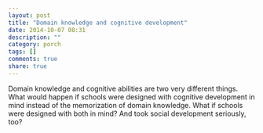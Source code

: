 ```yaml
---
layout: post
title: "Domain knowledge and cognitive development"
date: 2014-10-07 08:31
description: ""
category: porch
tags: []
comments: true
share: true
---
```


Domain knowledge and cognitive abilities are two very different things. What would happen if schools were designed with cognitive development in mind instead of the memorization of domain knowledge. What if schools were designed with both in mind? And took social development seriously, too?